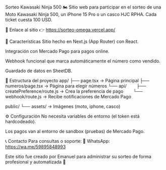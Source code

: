 Sorteo Kawasaki Ninja 500 🏍️
Sitio web para participar en el sorteo de una Moto Kawasaki Ninja 500, un iPhone 15 Pro o un casco HJC RPHA.
Cada ticket cuesta 100 USD.

🔗 Enlace al sitio
👉 https://sorteo-omega.vercel.app/

🎯 Características
Sitio hecho en Next.js (App Router) con React.

Integración con Mercado Pago para pagos online.

Webhook funcional que marca automáticamente el número como vendido.

Guardado de datos en SheetDB.

📁 Estructura del proyecto
app/
├── page.tsx → Página principal
├── numeros/page.tsx → Página para elegir números
└── api/
  ├── createPreference/route.js → Crea la preferencia de pago
  └── webhook/route.js → Recibe notificaciones de Mercado Pago

public/
└── assets/ → Imágenes (moto, iphone, casco)

⚙️ Configuración
No necesita variables de entorno (el token está hardcodeado).

Los pagos van al entorno de sandbox (pruebas) de Mercado Pago.

📞 Contacto
Para consultas o soporte:
📲 WhatsApp: https://wa.me/59895848993

Este sitio fue creado por Emanuel para administrar su sorteo de forma profesional y automatizada 🚀

